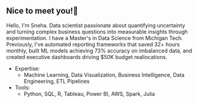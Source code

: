 ## Nice to meet you!👋

<!--
**sneyhaa/sneyhaa** is a ✨ _special_ ✨ repository because its `README.md` (this file) appears on your GitHub profile.

Here are some ideas to get you started:

- 🔭 I’m currently working on ...
- 🌱 I’m currently learning ...
- 👯 I’m looking to collaborate on ...
- 🤔 I’m looking for help with ...
- 💬 Ask me about ...
- 📫 How to reach me: ...
- 😄 Pronouns: ...
- ⚡ Fun fact: ...
-->

Hello, I'm Sneha. 
Data scientist passionate about quantifying uncertainty and turning complex business questions into measurable insights through experimentation.
I have a Master's in Data Science from Michigan Tech. Previously, I've automated reporting frameworks that saved 32+ hours monthly, built ML models achieving 73% accuracy on imbalanced data, and created executive dashboards driving $50K budget reallocations.

- Expertise:
  - Machine Learning, Data Visualization, Business Intelligence, Data Engineering, ETL Pipelines
- Tools:
  - Python, SQL, R, Tableau, Power BI, AWS, Spark, Julia

